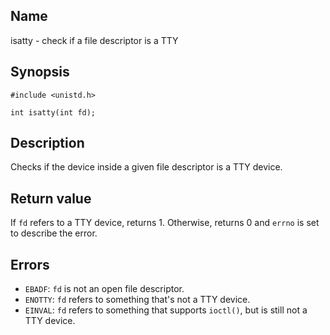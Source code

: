 ## Name

isatty - check if a file descriptor is a TTY

## Synopsis

```**c++
#include <unistd.h>

int isatty(int fd);
```

## Description

Checks if the device inside a given file descriptor is a TTY device.

## Return value

If `fd` refers to a TTY device, returns 1. Otherwise, returns 0 and `errno` is set to describe the error.

## Errors

-   `EBADF`: `fd` is not an open file descriptor.
-   `ENOTTY`: `fd` refers to something that's not a TTY device.
-   `EINVAL`: `fd` refers to something that supports `ioctl()`, but is still not a TTY device.
